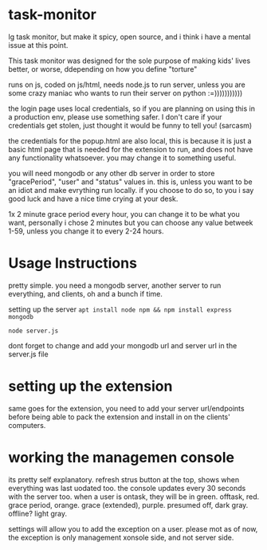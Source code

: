 # task-monitor
lg task monitor, but make it spicy, open source, and i think i have a mental issue at this point.

This task monitor was designed for the sole purpose of making kids' lives better, or worse, ddepending on how you define "torture"

runs on js, coded on js/html, needs node.js to run server, unless you are some crazy maniac who wants to run their server on python :=)))))))))))

the login page uses local credentials, so if you are planning on using this in a production env, please use something safer. I don't care if your credentials get stolen, just thought it would be funny to tell you! (sarcasm)

the credentials for the popup.html are also local, this is because it is just a basic html page that is needed for the extension to run, and does not have any functionality whatsoever. you may change it to something useful.

you will need mongodb or any other db server in order to store "gracePeriod", "user" and "status" values in. this is, unless you want to be an idiot and make evrything run locally. if you choose to do so, to you i say good luck and have a nice time crying at your desk.

1x 2 minute grace period every hour, you can change it to be what you want, personally i chose 2 minutes but you can choose any value betweek 1-59, unless you change it to every 2-24 hours.

# Usage Instructions 

pretty simple. you need a mongodb server, another server to run everything, and clients, oh and a bunch if time.

setting up the server
`apt install node npm && npm install express mongodb`

`node server.js`

dont forget to change and add your mongodb url and server url in the server.js file

# setting up the extension

same goes for the extension, you need to add your server url/endpoints before being able to pack the extension and install in on the clients' computers.

# working the managemen console

its pretty self explanatory. refresh strus button at the top, shows when everything was last uodated too.
the console updates every 30 seconds with the server too.
when a user is ontask, they will be in green. offtask, red. grace period, orange. grace (extended), purple. presumed off, dark gray. offline? light gray.

settings will allow you to add the exception on a user. please mot as of now, the exception is only management xonsole side, and not server side.
